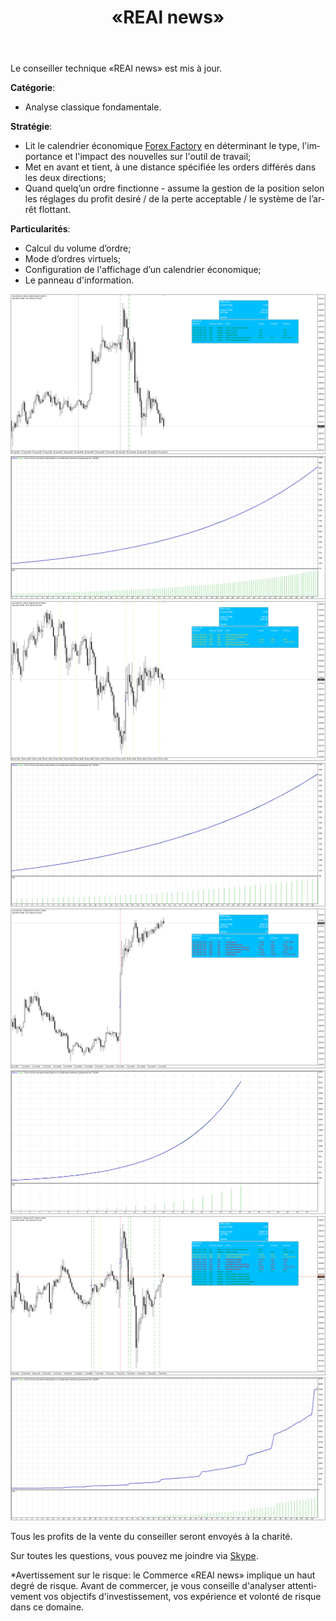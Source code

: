 ﻿---
layout: post-ea

group: Conseiller d’information 
title: «REAl news»
meta: REAl news
logo: real_news.svg
order: 4

category: ea

lang: fr
ref: real_news
---

Le conseiller technique «REAl news» est mis à jour.


**Catégorie**:
  - Analyse classique fondamentale.

**Stratégie**:
  - Lit le calendrier économique <a href="https://www.forexfactory.com" target="_blank">Forex Factory</a> en déterminant le type, l'importance et l'impact des nouvelles sur l'outil de travail;
  - Met en avant et tient, à une distance spécifiée les orders différés dans les deux directions;
  - Quand quelq’un ordre finctionne - assume la gestion de la position selon les réglages du profit desiré / de la perte acceptable / le système de l’arrêt flottant.

**Particularités**:
  - Calcul du volume d’ordre;
  - Mode d’ordres virtuels;
  - Configuration de l'affichage d’un calendrier économique;
  - Le panneau d'information.

<a data-fancybox="gallery" href="/img/ea/en/1. ENG - XAUUSD (Medium news).png"><img src="/img/ea/en/1. ENG - XAUUSD (Medium news).png" alt=""></a>
<a data-fancybox="gallery" href="/img/ea/en/1. ENG - XAUUSD (Medium chart).png"><img src="/img/ea/en/1. ENG - XAUUSD (Medium chart).png" alt=""></a>
<a data-fancybox="gallery" href="/img/ea/en/2. ENG - XAUUSD (High news).png"><img src="/img/ea/en/2. ENG - XAUUSD (High news).png" alt=""></a>
<a data-fancybox="gallery" href="/img/ea/en/2. ENG - XAUUSD (High chart).png"><img src="/img/ea/en/2. ENG - XAUUSD (High chart).png" alt=""></a>
<a data-fancybox="gallery" href="/img/ea/en/3. ENG - XAUUSD (NFP news).png"><img src="/img/ea/en/3. ENG - XAUUSD (NFP news).png" alt=""></a>
<a data-fancybox="gallery" href="/img/ea/en/3. ENG - XAUUSD (NFP chart).png"><img src="/img/ea/en/3. ENG - XAUUSD (NFP chart).png" alt=""></a>
<a data-fancybox="gallery" href="/img/ea/en/4. ENG - XAUUSD (All news).png"><img src="/img/ea/en/4. ENG - XAUUSD (All news).png" alt=""></a>
<a data-fancybox="gallery" href="/img/ea/en/4. ENG - XAUUSD (All chart).png"><img src="/img/ea/en/4. ENG - XAUUSD (All chart).png" alt=""></a>

Tous les profits de la vente du conseiller seront envoyés à la charité.

Sur toutes les questions, vous pouvez me joindre via <a href="skype:chutkoy89?chat" target="_blank">Skype</a>.

*Avertissement sur le risque: le Commerce «REAl news» implique un haut degré de risque. Avant de commercer, je vous conseille d'analyser attentivement vos objectifs d'investissement, vos expérience et volonté de risque dans ce domaine.
